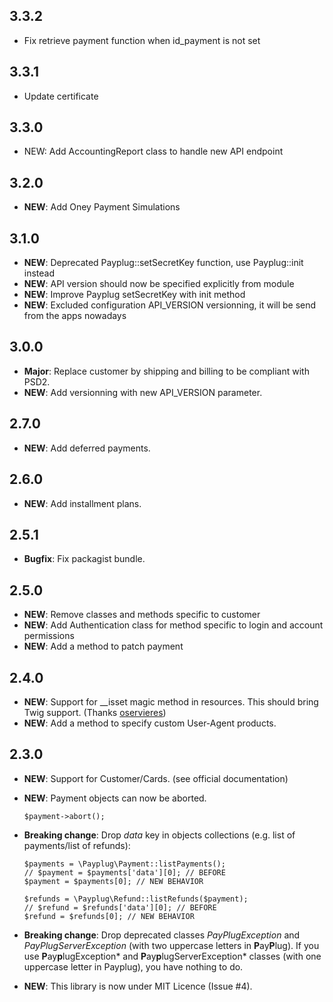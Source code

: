 3.3.2
-----
- Fix retrieve payment function when id_payment is not set

3.3.1
-----
- Update certificate


3.3.0
-----
- NEW: Add AccountingReport class to handle new API endpoint

3.2.0
-----

- **NEW**: Add Oney Payment Simulations

3.1.0
-----

- **NEW**: Deprecated Payplug::setSecretKey function, use Payplug::init instead
- **NEW**: API version should now be specified explicitly from module
- **NEW**: Improve Payplug setSecretKey with init method
- **NEW**: Excluded configuration API_VERSION versionning, it will be send from the apps nowadays

3.0.0
-----

- **Major**: Replace customer by shipping and billing to be compliant with PSD2.
- **NEW**: Add versionning with new API_VERSION parameter.


2.7.0
-----

- **NEW**: Add deferred payments.


2.6.0
-----

- **NEW**: Add installment plans.


2.5.1
-----

- **Bugfix**: Fix packagist bundle.


2.5.0
-----

- **NEW**: Remove classes and methods specific to customer
- **NEW**: Add Authentication class for method specific to login and account permissions
- **NEW**: Add a method to patch payment

2.4.0
-----

- **NEW**: Support for __isset magic method in resources. This should bring Twig support.
  (Thanks [oservieres](https://github.com/oservieres))
- **NEW**: Add a method to specify custom User-Agent products.

2.3.0
-----

- **NEW**: Support for Customer/Cards. (see official documentation)
- **NEW**: Payment objects can now be aborted.

  ```
  $payment->abort();
  ```

- **Breaking change**: Drop *data* key in objects collections (e.g. list of payments/list of refunds):

  ```
  $payments = \Payplug\Payment::listPayments();
  // $payment = $payments['data'][0]; // BEFORE
  $payment = $payments[0]; // NEW BEHAVIOR

  $refunds = \Payplug\Refund::listRefunds($payment);
  // $refund = $refunds['data'][0]; // BEFORE
  $refund = $refunds[0]; // NEW BEHAVIOR
  ```

- **Breaking change**: Drop deprecated classes *PayPlugException* and *PayPlugServerException* (with two uppercase
  letters in **P**ay**P**lug). If you use **P**ay**p**lugException* and **P**ay**p**lugServerException* classes (with one
  uppercase letter in Payplug), you have nothing to do.
- **NEW**: This library is now under MIT Licence (Issue #4).
